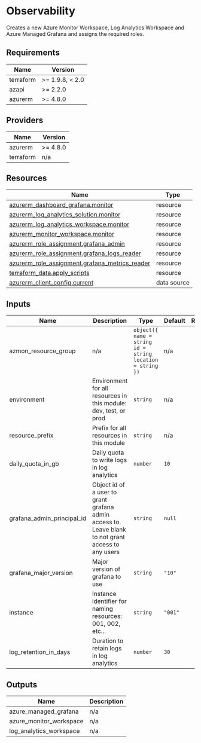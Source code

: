 <!-- BEGIN_TF_DOCS -->
<!-- markdown-table-prettify-ignore-start -->
# Observability

Creates a new Azure Monitor Workspace, Log Analytics Workspace and Azure Managed Grafana and assigns the required roles.

## Requirements

| Name | Version |
|------|---------|
| terraform | >= 1.9.8, < 2.0 |
| azapi | >= 2.2.0 |
| azurerm | >= 4.8.0 |

## Providers

| Name | Version |
|------|---------|
| azurerm | >= 4.8.0 |
| terraform | n/a |

## Resources

| Name | Type |
|------|------|
| [azurerm_dashboard_grafana.monitor](https://registry.terraform.io/providers/hashicorp/azurerm/latest/docs/resources/dashboard_grafana) | resource |
| [azurerm_log_analytics_solution.monitor](https://registry.terraform.io/providers/hashicorp/azurerm/latest/docs/resources/log_analytics_solution) | resource |
| [azurerm_log_analytics_workspace.monitor](https://registry.terraform.io/providers/hashicorp/azurerm/latest/docs/resources/log_analytics_workspace) | resource |
| [azurerm_monitor_workspace.monitor](https://registry.terraform.io/providers/hashicorp/azurerm/latest/docs/resources/monitor_workspace) | resource |
| [azurerm_role_assignment.grafana_admin](https://registry.terraform.io/providers/hashicorp/azurerm/latest/docs/resources/role_assignment) | resource |
| [azurerm_role_assignment.grafana_logs_reader](https://registry.terraform.io/providers/hashicorp/azurerm/latest/docs/resources/role_assignment) | resource |
| [azurerm_role_assignment.grafana_metrics_reader](https://registry.terraform.io/providers/hashicorp/azurerm/latest/docs/resources/role_assignment) | resource |
| [terraform_data.apply_scripts](https://registry.terraform.io/providers/hashicorp/terraform/latest/docs/resources/data) | resource |
| [azurerm_client_config.current](https://registry.terraform.io/providers/hashicorp/azurerm/latest/docs/data-sources/client_config) | data source |

## Inputs

| Name | Description | Type | Default | Required |
|------|-------------|------|---------|:--------:|
| azmon\_resource\_group | n/a | ```object({ name = string id = string location = string })``` | n/a | yes |
| environment | Environment for all resources in this module: dev, test, or prod | `string` | n/a | yes |
| resource\_prefix | Prefix for all resources in this module | `string` | n/a | yes |
| daily\_quota\_in\_gb | Daily quota to write logs in log analytics | `number` | `10` | no |
| grafana\_admin\_principal\_id | Object id of a user to grant grafana admin access to. Leave blank to not grant access to any users | `string` | `null` | no |
| grafana\_major\_version | Major version of grafana to use | `string` | `"10"` | no |
| instance | Instance identifier for naming resources: 001, 002, etc... | `string` | `"001"` | no |
| log\_retention\_in\_days | Duration to retain logs in log analytics | `number` | `30` | no |

## Outputs

| Name | Description |
|------|-------------|
| azure\_managed\_grafana | n/a |
| azure\_monitor\_workspace | n/a |
| log\_analytics\_workspace | n/a |
<!-- markdown-table-prettify-ignore-end -->
<!-- END_TF_DOCS -->
